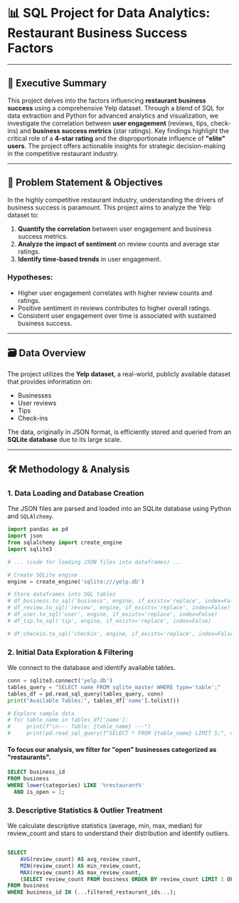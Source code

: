 # 📊 SQL Project for Data Analytics: Restaurant Business Success Factors

---

## 🚀 Executive Summary

This project delves into the factors influencing **restaurant business success** using a comprehensive Yelp dataset. Through a blend of SQL for data extraction and Python for advanced analytics and visualization, we investigate the correlation between **user engagement** (reviews, tips, check-ins) and **business success metrics** (star ratings). Key findings highlight the critical role of a **4-star rating** and the disproportionate influence of **"elite" users**. The project offers actionable insights for strategic decision-making in the competitive restaurant industry.

---

## 🎯 Problem Statement & Objectives

In the highly competitive restaurant industry, understanding the drivers of business success is paramount. This project aims to analyze the Yelp dataset to:

1.  **Quantify the correlation** between user engagement and business success metrics.
2.  **Analyze the impact of sentiment** on review counts and average star ratings.
3.  **Identify time-based trends** in user engagement.

### Hypotheses:

* Higher user engagement correlates with higher review counts and ratings.
* Positive sentiment in reviews contributes to higher overall ratings.
* Consistent user engagement over time is associated with sustained business success.

---

## 🗃️ Data Overview

The project utilizes the **Yelp dataset**, a real-world, publicly available dataset that provides information on:
* Businesses
* User reviews
* Tips
* Check-ins

The data, originally in JSON format, is efficiently stored and queried from an **SQLite database** due to its large scale.

---

## 🛠️ Methodology & Analysis

### 1. Data Loading and Database Creation

The JSON files are parsed and loaded into an SQLite database using Python and `SQLAlchemy`.

```python
import pandas as pd
import json
from sqlalchemy import create_engine
import sqlite3

# ... (code for loading JSON files into dataframes) ...

# Create SQLite engine
engine = create_engine('sqlite:///yelp.db')

# Store dataframes into SQL tables
# df_business.to_sql('business', engine, if_exists='replace', index=False)
# df_review.to_sql('review', engine, if_exists='replace', index=False)
# df_user.to_sql('user', engine, if_exists='replace', index=False)
# df_tip.to_sql('tip', engine, if_exists='replace', index=False)

# df_checkin.to_sql('checkin', engine, if_exists='replace', index=False)
```


### 2. Initial Data Exploration & Filtering
We connect to the database and identify available tables.

```python
conn = sqlite3.connect('yelp.db')
tables_query = "SELECT name FROM sqlite_master WHERE type='table';"
tables_df = pd.read_sql_query(tables_query, conn)
print("Available Tables:", tables_df['name'].tolist())

# Explore sample data
# for table_name in tables_df['name']:
#     print(f"\n--- Table: {table_name} ---")
#     print(pd.read_sql_query(f"SELECT * FROM {table_name} LIMIT 5;", conn))
```



#### To focus our analysis, we filter for "open" businesses categorized as "restaurants".


```sql
SELECT business_id
FROM business
WHERE lower(categories) LIKE '%restaurant%'
  AND is_open = 1;
```


### 3. Descriptive Statistics & Outlier Treatment
We calculate descriptive statistics (average, min, max, median) for review_count and stars to understand their distribution and identify outliers.

```SQL

SELECT
    AVG(review_count) AS avg_review_count,
    MIN(review_count) AS min_review_count,
    MAX(review_count) AS max_review_count,
    (SELECT review_count FROM business ORDER BY review_count LIMIT 1 OFFSET (SELECT COUNT(*) FROM business) / 2) AS median_review_count
FROM business
WHERE business_id IN (...filtered_restaurant_ids...);
```

